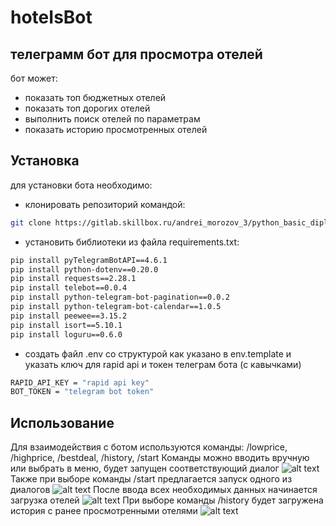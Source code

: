 # hoteIsBot
## телеграмм бот для просмотра отелей

бот может:

- показать топ бюджетных отелей
- показать топ дорогих отелей
- выполнить поиск отелей по параметрам
- показать историю просмотренных отелей

## Установка

для установки бота необходимо:
- клонировать репозиторий командой:
```sh
git clone https://gitlab.skillbox.ru/andrei_morozov_3/python_basic_diploma.git
```
- установить библиотеки из файла requirements.txt:
```sh
pip install pyTelegramBotAPI==4.6.1
pip install python-dotenv==0.20.0
pip install requests==2.28.1
pip install telebot==0.0.4
pip install python-telegram-bot-pagination==0.0.2
pip install python-telegram-bot-calendar==1.0.5
pip install peewee==3.15.2
pip install isort==5.10.1
pip install loguru==0.6.0
```
- создать файл .env со структурой как указано в env.template и указать ключ для rapid api и токен телеграм бота (с кавычками)
 ```sh
RAPID_API_KEY = "rapid api key"
BOT_TOKEN = "telegram bot token"
```
## Использование
Для взаимодействия с ботом используются команды: /lowprice, /highprice, /bestdeal, /history, /start
Команды можно вводить вручную или выбрать в меню, будет запущен соответствующий диалог
![alt text](https://gitlab.skillbox.ru/andrei_morozov_3/python_basic_diploma/-/tree/history-func/screenshots/menu.png?raw=true)
Также при выборе команды /start предлагается запуск одного из диалогов
![alt text](https://gitlab.skillbox.ru/andrei_morozov_3/python_basic_diploma/-/tree/history-func/screenshots/menu2.png?raw=true)
После ввода всех необходимых данных начинается загрузка отелей
![alt text](https://gitlab.skillbox.ru/andrei_morozov_3/python_basic_diploma/-/tree/history-func/screenshots/hotels.png?raw=true)
При выборе команды /history будет загружена история с ранее просмотренными отелями
![alt text](https://gitlab.skillbox.ru/andrei_morozov_3/python_basic_diploma/-/tree/history-func/screenshots/history.png?raw=true)


